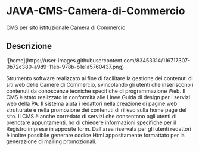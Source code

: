 # JAVA-CMS-Camera-di-Commercio
CMS per sito istituzionale Camera di Commercio

<h2>Descrizione</h2>
<p>
![home](https://user-images.githubusercontent.com/83453314/116717307-0b72c380-a9d9-11eb-978b-b1e1a5760437.png)

Strumento software realizzato al fine di facilitare la gestione dei contenuti di siti web delle Camere di Commercio, svincolando gli utenti che inseriscono i contenuti da conoscenze tecniche specifiche di programmazione Web.
Il CMS è stato realizzato in conformità alle Linee Guida di design per i servizi web della PA. Il sistema aiuta i redattori nella creazione di pagine web strutturate e nella promozione dei contenuti di rilievo sulla home page del sito. 
Il CMS è anche corredato di servizi che consentono agli utenti di prenotare appuntamenti, ho di chiedere informazioni specifiche per il Registro imprese in apposite form.
Dall'area riservata per gli utenti redattori è inoltre possibile generare codice Html appositamente formattato per la generazione di mailing promozionali.
</p>
